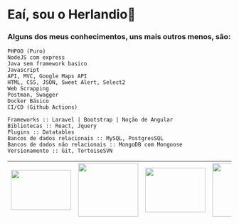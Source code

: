 # Eaí, sou o Herlandio👋

### Alguns dos meus conhecimentos, uns mais outros menos, são:

```
PHPOO (Puro)
NodeJS com express
Java sem framework basico
Javascript
API, MVC, Google Maps API
HTML, CSS, JSON, Sweet Alert, Select2
Web Scrapping
Postman, Swagger
Docker Básico
CI/CD (Github Actions)

Frameworks :: Laravel | Bootstrap | Noção de Angular
Bibliotecas :: React, Jquery
Plugins :: Datatables
Bancos de dados relacionais :: MySQL, PostgresSQL
Bancos de dados não relacionais :: MongoDB com Mongoose
Versionamento :: Git, TortoiseSVN 
```

| <img src="https://cdn.freebiesupply.com/logos/thumbs/2x/nodejs-1-logo.png" width="135" height="90"/> | <img src="https://logospng.org/download/laravel/logo-laravel-1024.png" width="135" height="120"/> | <img src="https://www.docker.com/wp-content/uploads/2022/03/vertical-logo-monochromatic.png" width="135" height="100"/> | <img src="https://upload.wikimedia.org/wikipedia/commons/thumb/9/99/Unofficial_JavaScript_logo_2.svg/480px-Unofficial_JavaScript_logo_2.svg.png" width="135" height="120"/>
|--- |--- |--- |--- 

